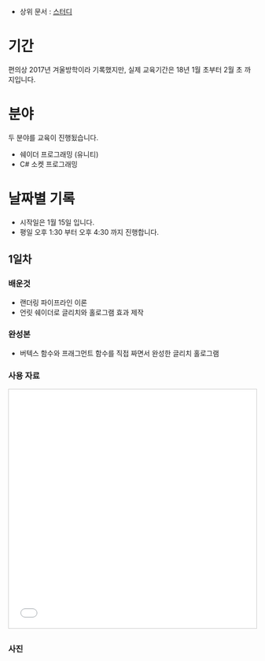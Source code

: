 <!-- TITLE: 2017 년 겨울방학 -->
<!-- SUBTITLE: 2017 년 겨울방학 교육입니다. -->

 * 상위 문서 : [스터디](/스터디)

# 기간
편의상 2017년 겨울방학이라 기록했지만, 실제 교육기간은 18년 1월 초부터 2월 초 까지입니다.

# 분야
두 분야를 교육이 진행됬습니다.

- 쉐이더 프로그래밍 (유니티)
- C# 소켓 프로그래밍
# 날짜별 기록

- 시작일은 1월 15일 입니다.
- 평일 오후 1:30 부터 오후 4:30 까지 진행합니다.

## 1일차

### 배운것
- 랜더링 파이프라인 이론
- 언릿 쉐이더로 글리치와 홀로그램 효과 제작


### 완성본

- 버텍스 함수와 프래그먼트 함수를 직접 짜면서 완성한 글리치 홀로그램

### 사용 자료

<iframe src="//www.slideshare.net/slideshow/embed_code/key/FGa48b9g4xfAkx" width="595" height="485" frameborder="0" marginwidth="0" marginheight="0" scrolling="no" style="border:1px solid #CCC;border-width:1px;margin-bottom:5px;max-width:100%;"> </iframe>

### 사진


